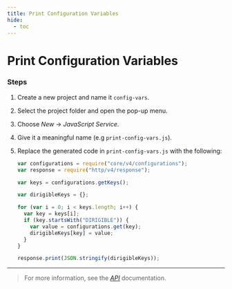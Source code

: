 ```yaml
---
title: Print Configuration Variables
hide:
  - toc
---
```


# Print Configuration Variables

### Steps

1. Create a new project and name it `config-vars`.
2. Select the project folder and open the pop-up menu.
3. Choose _New_ -> _JavaScript Service_.
4. Give it a meaningful name (e.g `print-config-vars.js`).
5. Replace the generated code in `print-config-vars.js` with the following:

    ```javascript
    var configurations = require("core/v4/configurations");
    var response = require("http/v4/response");

    var keys = configurations.getKeys();

    var dirigibleKeys = {};

    for (var i = 0; i < keys.length; i++) {
      var key = keys[i];
      if (key.startsWith("DIRIGIBLE")) {
        var value = configurations.get(key);
        dirigibleKeys[key] = value;
      }
    }

    response.print(JSON.stringify(dirigibleKeys));
    ```

---

> For more information, see the _[API](https://www.dirigible.io/api/core/configurations/)_ documentation.
